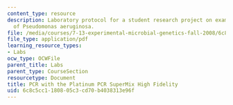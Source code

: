 ```yaml
---
content_type: resource
description: Laboratory protocol for a student research project on examining the biology
  of Pseudomonas aeruginosa.
file: /media/courses/7-13-experimental-microbial-genetics-fall-2008/6c8c5cc1180805c3cd70b4038313e96f_MIT7_13f08_lab13_Protocol_PCR.pdf
file_type: application/pdf
learning_resource_types:
- Labs
ocw_type: OCWFile
parent_title: Labs
parent_type: CourseSection
resourcetype: Document
title: PCR with the Platinum PCR SuperMix High Fidelity
uid: 6c8c5cc1-1808-05c3-cd70-b4038313e96f
---
```

